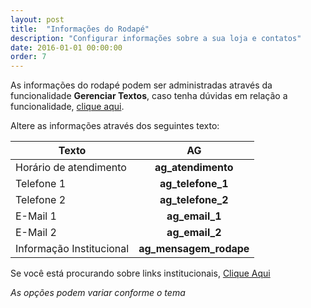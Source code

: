 ```yaml
---
layout: post
title:  "Informações do Rodapé"
description: "Configurar informações sobre a sua loja e contatos"
date: 2016-01-01 00:00:00
order: 7
---
```


As informações do rodapé podem ser administradas através da funcionalidade **Gerenciar Textos**, caso tenha dúvidas em relação a funcionalidade, [clique aqui](http://atendimento.tray.com.br/hc/pt-br/articles/211143488-Gerenciamento-de-Textos).

Altere as informações através dos seguintes texto:

| Texto        | AG           
| ------------- |:-------------:|
|Horário de atendimento|**ag_atendimento**|
|Telefone 1|**ag_telefone_1**|
|Telefone 2|**ag_telefone_2**|
|E-Mail 1|**ag_email_1**|
|E-Mail 2|**ag_email_2**|
|Informação Institucional|**ag_mensagem_rodape**|

Se você está procurando sobre links institucionais, [Clique Aqui](http://linkpaginaspersonalizadas.com)

_As opções podem variar conforme o tema_